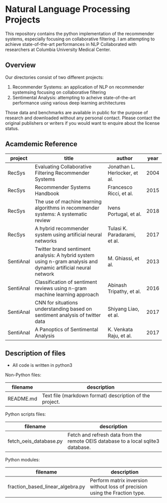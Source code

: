 Natural Language Processing Projects
==========

This repository contains the python implementation of the recommender systems, especially focusing on collaborative filtering.
I am attempting to achieve state-of-the-art performances in NLP Collaborated with researchers at Columbia University Medical Center.

Overview
--------

Our directories consist of two different projects:

1. Recommender Systems: an application of NLP on recommender systemsing focusing on collaborative filtering
2. Sentimental Analysis: attempting to acheive state-of-the-art performance using various deep learning architectures

Those data and benchmarks are available in public for the purpose of research and downloaded without any personal contact. Please contact the original publishers or writers if you would want to enquire about the license status. 

Acamdemic Reference
------------

project | title                                                 |  author                             |        year
--------|-------------------------------------------------------|-------------------------------------|-----------------
RecSys  | Evaluating Collaborative Filtering Recommender Systems | Jonathan L. Herlocker, et al. | 2004
RecSys  | Recommender Systems Handbook | Francesco Ricci, et al. | 2015
RecSys  | The use of machine learning algorithms in recommender systems: A systematic review | Ivens Portugal, et al. | 2018
RecSys  | A hybrid recommender system using artificial neural networks | Tulasi K. Paradarami, et al. | 2017
SentiAnal  | Twitter brand sentiment analysis: A hybrid system using n-gram analysis and dynamic artificial neural network | M. Ghiassi, et al. | 2013
SentiAnal  | Classification of sentiment reviews using n-gram machine learning approach | Abinash Tripathy, et al. | 2016
SentiAnal  | CNN for situations understanding based on sentiment analysis of twitter data | Shiyang Liao, et al. | 2017
SentiAnal  | A Panoptics of Sentimental Analysis | K. Venkata Raju, et al. | 2017

Description of files
--------------------

- All code is written in python3

Non-Python files:

filename                          |  description
----------------------------------|------------------------------------------------------------------------------------
README.md                         |  Text file (markdown format) description of the project.

Python scripts files:

filename                          |  description
----------------------------------|------------------------------------------------------------------------------------
fetch_oeis_database.py            |  Fetch and refresh data from the remote OEIS database to a local sqlite3 database.

Python modules:

filename                          |  description
----------------------------------|------------------------------------------------------------------------------------
fraction_based_linear_algebra.py  |  Perform matrix inversion without loss of precision using the Fraction type.


